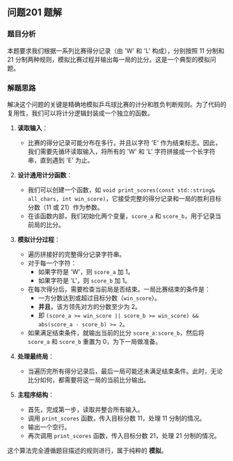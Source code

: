## 问题201 题解

### 题目分析

本题要求我们根据一系列比赛得分记录（由 'W' 和 'L' 构成），分别按照 11 分制和 21 分制两种规则，模拟比赛过程并输出每一局的比分。这是一个典型的模拟问题。

### 解题思路

解决这个问题的关键是精确地模拟乒乓球比赛的计分和胜负判断规则。为了代码的复用性，我们可以将计分逻辑封装成一个独立的函数。

1.  **读取输入**：
    *   比赛的得分记录可能分布在多行，并且以字符 'E' 作为结束标志。因此，我们需要先循环读取输入，将所有的 'W' 和 'L' 字符拼接成一个长字符串，直到遇到 'E' 为止。

2.  **设计通用计分函数**：
    *   我们可以创建一个函数，如 `void print_scores(const std::string& all_chars, int win_score)`，它接受完整的得分记录和一局的胜利目标分数（11 或 21）作为参数。
    *   在该函数内部，我们初始化两个变量，`score_a` 和 `score_b`，用于记录当前局的比分。

3.  **模拟计分过程**：
    *   遍历拼接好的完整得分记录字符串。
    *   对于每一个字符：
        *   如果字符是 'W'，则 `score_a` 加 1。
        *   如果字符是 'L'，则 `score_b` 加 1。
    *   在每次得分后，需要检查当前局是否结束。一局比赛结束的条件是：
        *   一方分数达到或超过目标分数（`win_score`）。
        *   **并且**，该方领先对方的分数至少为 2。
        *   即 `(score_a >= win_score || score_b >= win_score) && abs(score_a - score_b) >= 2`。
    *   如果满足结束条件，就输出当前的比分 `score_a:score_b`，然后将 `score_a` 和 `score_b` 重置为 0，为下一局做准备。

4.  **处理最终局**：
    *   当遍历完所有得分记录后，最后一局可能还未满足结束条件。此时，无论比分如何，都需要将这一局的当前比分输出。

5.  **主程序结构**：
    *   首先，完成第一步，读取并整合所有输入。
    *   调用 `print_scores` 函数，传入目标分数 11，处理 11 分制的情况。
    *   输出一个空行。
    *   再次调用 `print_scores` 函数，传入目标分数 21，处理 21 分制的情况。

这个算法完全遵循题目描述的规则进行，属于纯粹的 **模拟**。
